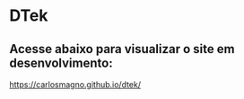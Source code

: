 # DTek
## Acesse abaixo para visualizar o site em desenvolvimento:
 https://carlosmagno.github.io/dtek/
